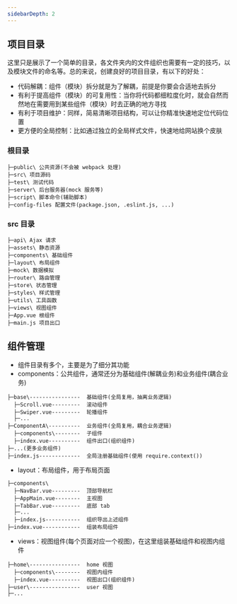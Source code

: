 ```yaml
---
sidebarDepth: 2
---
```


## 项目目录

这里只是展示了一个简单的目录，各文件夹内的文件组织也需要有一定的技巧，以及模块文件的命名等。总的来说，创建良好的项目目录，有以下的好处：
+ 代码解耦：组件（模块）拆分就是为了解耦，前提是你要会合适地去拆分
+ 有利于提高组件（模块）的可复用性：当你将代码都细粒度化时，就会自然而然地在需要用到某些组件（模块）时去正确的地方寻找
+ 有利于项目维护：同样，简易清晰项目结构，可以让你精准快速地定位代码位置
+ 更方便的全局控制：比如通过独立的全局样式文件，快速地给网站换个皮肤


### 根目录

```
├─public\ 公共资源(不会被 webpack 处理)
├─src\ 项目源码
├─test\ 测试代码
├─server\ 后台服务器(mock 服务等)
├─script\ 脚本命令(辅助脚本)
├─config-files 配置文件(package.json, .eslint.js, ...)
```

### src 目录

```
├─api\ Ajax 请求
├─assets\ 静态资源
├─components\ 基础组件
├─layout\ 布局组件
├─mock\ 数据模拟
├─router\ 路由管理
├─store\ 状态管理
├─styles\ 样式管理
├─utils\ 工具函数
├─views\ 视图组件
├─App.vue 根组件
├─main.js 项目出口
```



## 组件管理

+ 组件目录有多个，主要是为了细分其功能
+ components：公共组件，通常还分为基础组件(解耦业务)和业务组件(耦合业务)
```
├─base\----------------  基础组件(全局复用，抽离业务逻辑)
  ├─Scroll.vue---------  滚动组件
  ├─Swiper.vue---------  轮播组件
  ├─...
├─ComponentA\----------  业务组件(全局复用，耦合业务逻辑)
  ├─components\--------  子组件
  ├─index.vue----------  组件出口(组织组件)
├─...(更多业务组件)
├─index.js-------------  全局注册基础组件(使用 require.context())
```

+ layout：布局组件，用于布局页面
```
├─components\
  ├─NavBar.vue---------  顶部导航栏
  ├─AppMain.vue--------  主视图
  ├─TabBar.vue---------  底部 tab
  ├─...
  ├─index.js-----------  组织导出上述组件
├─index.vue------------  组装布局组件
```

+ views：视图组件(每个页面对应一个视图)，在这里组装基础组件和视图内组件
```
├─home\----------------  home 视图
  ├─components\--------  视图内组件
  ├─index.vue----------  视图出口(组织组件)
├─user\----------------  user 视图
├─...
```



